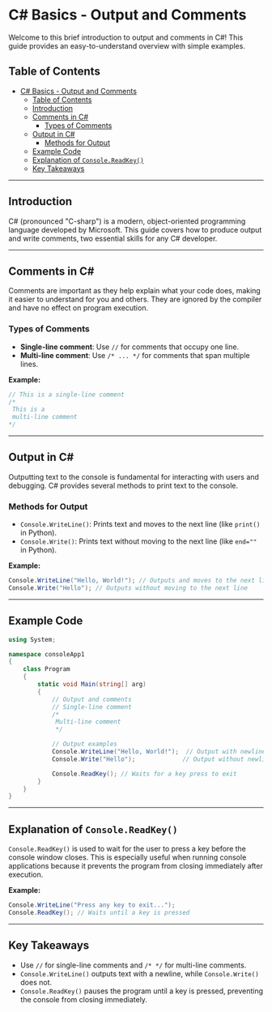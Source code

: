 # C# Basics - Output and Comments

Welcome to this brief introduction to output and comments in C#! This guide provides an easy-to-understand overview with simple examples.

## Table of Contents
- [C# Basics - Output and Comments](#c-basics---output-and-comments)
  - [Table of Contents](#table-of-contents)
  - [Introduction](#introduction)
  - [Comments in C#](#comments-in-c)
    - [Types of Comments](#types-of-comments)
  - [Output in C#](#output-in-c)
    - [Methods for Output](#methods-for-output)
  - [Example Code](#example-code)
  - [Explanation of `Console.ReadKey()`](#explanation-of-consolereadkey)
  - [Key Takeaways](#key-takeaways)

---

## Introduction
C# (pronounced "C-sharp") is a modern, object-oriented programming language developed by Microsoft. This guide covers how to produce output and write comments, two essential skills for any C# developer.

---

## Comments in C#
Comments are important as they help explain what your code does, making it easier to understand for you and others. They are ignored by the compiler and have no effect on program execution.

### Types of Comments
- **Single-line comment**: Use `//` for comments that occupy one line.
- **Multi-line comment**: Use `/* ... */` for comments that span multiple lines.

**Example:**
```csharp
// This is a single-line comment
/*
 This is a
 multi-line comment
*/
```

---

## Output in C#
Outputting text to the console is fundamental for interacting with users and debugging. C# provides several methods to print text to the console.

### Methods for Output
- `Console.WriteLine()`: Prints text and moves to the next line (like `print()` in Python).
- `Console.Write()`: Prints text without moving to the next line (like `end=""` in Python).

**Example:**
```csharp
Console.WriteLine("Hello, World!"); // Outputs and moves to the next line
Console.Write("Hello"); // Outputs without moving to the next line
```

---

## Example Code
```csharp
using System;

namespace consoleApp1
{
    class Program
    {
        static void Main(string[] arg)
        {
            // Output and comments
            // Single-line comment
            /*
             Multi-line comment
             */

            // Output examples
            Console.WriteLine("Hello, World!");  // Output with newline
            Console.Write("Hello");             // Output without newline

            Console.ReadKey(); // Waits for a key press to exit
        }
    }
}
```

---

## Explanation of `Console.ReadKey()`
`Console.ReadKey()` is used to wait for the user to press a key before the console window closes. This is especially useful when running console applications because it prevents the program from closing immediately after execution.

**Example:**
```csharp
Console.WriteLine("Press any key to exit...");
Console.ReadKey(); // Waits until a key is pressed
```

---

## Key Takeaways
- Use `//` for single-line comments and `/* */` for multi-line comments.
- `Console.WriteLine()` outputs text with a newline, while `Console.Write()` does not.
- `Console.ReadKey()` pauses the program until a key is pressed, preventing the console from closing immediately.


